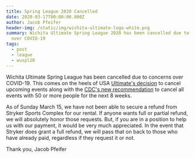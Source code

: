 ```yaml
---
title: Spring League 2020 Cancelled
date: 2020-03-17T00:00:00.000Z
author: Jacob Pfeifer
header-img: /static/img/wichita-ultimate-logo-white.png
summary: Wichita Ultimate Spring League 2020 has been cancelled due to concerns
  over COVID-19
tags:
  - post
  - league
  - wuspl20
---
```

Wichita Ultimate Spring League has been cancelled due to concerns over COVID-19. This comes on the heels of USA [Ultimate's decision](https://www.usaultimate.org/news/usa-ultimate-response-to-coronavirus/) to cancel upcoming events along with the [CDC's new recommendation](https://www.cdc.gov/coronavirus/2019-ncov/community/large-events/considerations-for-events-gatherings.html?CDC_AA_refVal=https%3A%2F%2Fwww.cdc.gov%2Fcoronavirus%2F2019-ncov%2Fcommunity%2Flarge-events%2Fmass-gatherings-ready-for-covid-19.html) to cancel all events with 50 or more people for the next 8 weeks.

As of Sunday March 15, we have not been able to secure a refund from Stryker Sports Complex for our rental. If anyone wants full or partial refund, we will absolutely honor those requests. But, if you are in a position to help us with our payment, it would be very much appreciated. In the event that Stryker does grant a full refund, we will pass that on back to those who have already paid, regardless if they request it or not.

Thank you,
Jacob Pfeifer